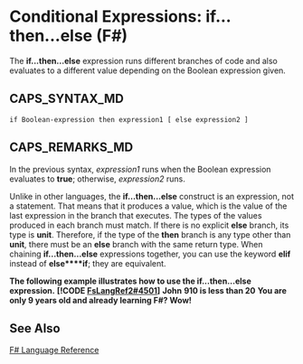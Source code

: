 # Conditional Expressions: if... then...else (F#)

The **if...then...else** expression runs different branches of code and also evaluates to a different value depending on the Boolean expression given.


## CAPS_SYNTAX_MD

```
if Boolean-expression then expression1 [ else expression2 ]
```

## CAPS_REMARKS_MD
In the previous syntax, *expression1* runs when the Boolean expression evaluates to **true**; otherwise, *expression2* runs.

Unlike in other languages, the **if...then...else** construct is an expression, not a statement. That means that it produces a value, which is the value of the last expression in the branch that executes. The types of the values produced in each branch must match. If there is no explicit **else** branch, its type is **unit**. Therefore, if the type of the **then** branch is any type other than **unit**, there must be an **else** branch with the same return type. When chaining **if...then...else** expressions together, you can use the keyword **elif** instead of **else****if**; they are equivalent.

**The following example illustrates how to use the if...then...else expression.**
**[!CODE [FsLangRef2#4501](../CodeSnippet/VS_Snippets_Fsharp/fslangref2/FSharp/fs/conditionalexpressions.fs#4501)]**
**John**
**910 is less than 20**
**You are only 9 years old and already learning F#? Wow!**
## See Also
[F&#35; Language Reference](F%23+Language+Reference.md)

